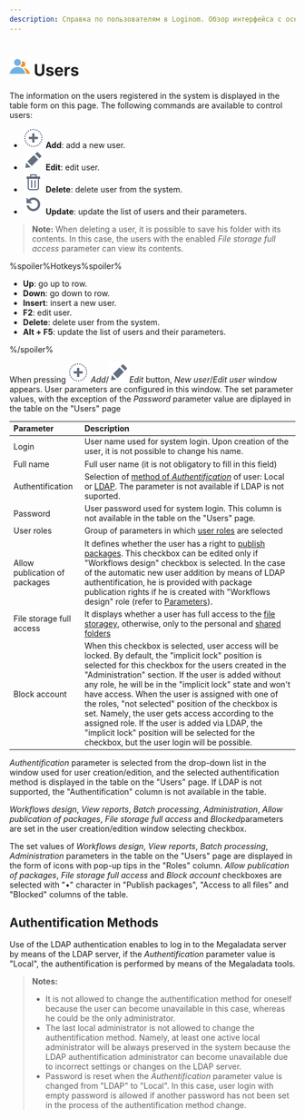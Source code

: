 ```yaml
---
description: Справка по пользователям в Loginom. Обзор интерфейса с основной информацией по зарегистрированным пользователям, их правам и способам доступа.
---
```

# ![Users](./../../images/icons/common/admin-system-objects/users_default.svg) Users

The information on the users registered in the system is displayed in the table form on this page. The following commands are available to control users:

* ![Add](./../../images/icons/common/toolbar-controls/plus_default.svg) **Add**: add a new user.
* ![Edit](./../../images/icons/common/toolbar-controls/edit_default.svg) **Edit**: edit user.
* ![Delete](./../../images/icons/common/toolbar-controls/delete_default.svg) **Delete**: delete user from the system.
* ![Update](./../../images/icons/common/toolbar-controls/refresh_default.svg) **Update**: update the list of users and their parameters.

> **Note:** When deleting a user, it is possible to save his folder with its contents. In this case, the users with the enabled *File storage full access* parameter can view its contents.

%spoiler%Hotkeys%spoiler%

* **Up**: go up to row.
* **Down**: go down to row.
* **Insert**: insert a new user.
* **F2**: edit user.
* **Delete**: delete user from the system.
* **Alt + F5**: update the list of users and their parameters.

%/spoiler%

When pressing ![Add](./../../images/icons/common/toolbar-controls/plus_default.svg) *Add*/![Edit](./../../images/icons/common/toolbar-controls/edit_default.svg)*Edit* button, *New user*/*Edit user* window appears. User parameters are configured in this window. The set parameter values, with the exception of the *Password* parameter value are diplayed in the table on the "Users" page

|Parameter|Description|
|:-|:-|
|Login|User name used for system login. Upon creation of the user, it is not possible to change his name.|
|Full name|Full user name (it is not obligatory to fill in this field)|
|Authentification|Selection of [method of *Authentification*](#sposoby-autentifikatsii) of user: Local or [LDAP](./../ldap.md). The parameter is not available if LDAP is not suported.|
|Password|User password used for system login. This column is not available in the table on the "Users" page.|
|User roles|Group of parameters in which  [user roles](./roles.md) are selected|
|Allow publication of packages|It defines whether the user has a right to [publish packages](./../../integration/web-services/publishing-web-service.md). This checkbox can be edited only if "Workflows design" checkbox is selected. In the case of the automatic new user addition by means of LDAP authentification, he is provided with package publication rights if he is created with "Workflows design" role (refer to [Parameters](./../parameters.md)).|
|File storage full access|It displays whether a user has full access to the [file storageу](./../../location_user_files.md), otherwise, only to the personal and [shared folders](./../../location_user_files.md)|
|Block account|When this checkbox is selected, user access will be locked. By default, the "implicit lock" position is selected for this checkbox for the users created in the "Administration" section. If the user is added without any role, he will be in the "implicit lock" state and won't have access. When the user is assigned with one of the roles, "not selected" position of the checkbox is set. Namely, the user gets access according to the assigned role. If the user is added via LDAP, the "implicit lock" position will be selected for the checkbox, but the user login will be possible.|

*Authentification* parameter is selected from the drop-down list in the window used for user creation/edition, and the selected authentification method is displayed in the table on the "Users" page. If LDAP is not supported, the "Authentification" column is not available in the table.

*Workflows design*, *View reports*, *Batch processing*, *Administration*, *Allow publication of packages*, *File storage full access* and *Blocked*parameters are set in the user creation/edition window selecting checkbox.

The set values of *Workflows design*, *View reports*, *Batch processing*, *Administration* parameters in the table on the "Users" page  are displayed in the form of icons with pop-up tips in the "Roles" column. *Allow publication of packages*, *File storage full access* and *Block account* checkboxes are selected with "•" character in "Publish packages", "Access to all files" and "Blocked" columns of the table.

## Authentification Methods

Use of the LDAP authentication enables to log in to the Megaladata server by means of the LDAP server, if the *Authentification* parameter value is "Local", the authentification is performed by means of the Megaladata tools.

> **Notes:**
>
> * It is not allowed to change the authentification method for oneself because the user can become unavailable in this case, whereas he could be the only administrator.
> * The last local administrator is not allowed to change the authentification method. Namely, at least one active local administrator will be always preserved in the system because the LDAP authentification administrator can become unavailable due to incorrect settings or changes on the LDAP server.
> * Password is reset when the *Authentification* parameter value is changed from "LDAP" to "Local". In this case, user login with empty password is allowed if another password has not been set in the process of the authentification method change.
